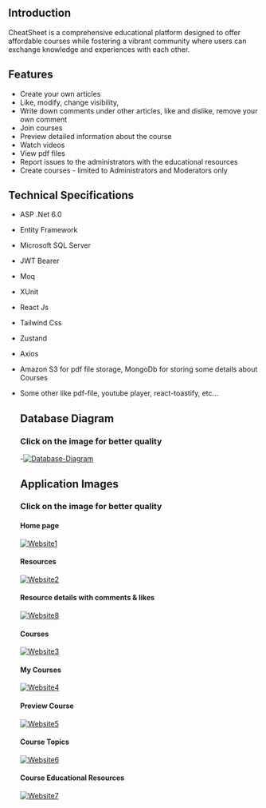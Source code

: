 Introduction
--
CheatSheet is a comprehensive educational platform designed to offer affordable courses while fostering a vibrant community where users can exchange knowledge and experiences with each other.

Features
--
- Create your own articles 
- Like, modify, change visibility, 
- Write down comments under other articles, like and dislike, remove your own comment
- Join courses
- Preview detailed information about the course
- Watch videos
- View pdf files
- Report issues to the administrators with the educational resources
- Create courses - limited to Administrators and Moderators only

Technical Specifications
--
- ASP .Net 6.0
- Entity Framework
- Microsoft SQL Server
- JWT Bearer
- Moq
- XUnit
- React Js
- Tailwind Css
- Zustand
- Axios
- Amazon S3 for pdf file storage, MongoDb for storing some details about Courses
- Some other like pdf-file, youtube player, react-toastify, etc...

  Database Diagram
  --
  <h3>Click on the image for better quality</h3>
  -<a href="https://ibb.co/t883V5Q"><img src="https://i.ibb.co/ChhWRFm/Database-Diagram.png" alt="Database-Diagram" border="0"></a>

  Application Images
  --
  <h3>Click on the image for better quality</h3>
  <h4>Home page</h4>
  <a href="https://ibb.co/M7PgHmP"><img src="https://i.ibb.co/WfBHXLB/Website1.png" alt="Website1" border="0"></a> 
  <h4>Resources</h4>
  <a href="https://ibb.co/fDvvYJD"><img src="https://i.ibb.co/BnNNVkn/Website2.png" alt="Website2" border="0"></a>
  <h4>Resource details with comments & likes</h4>
  <a href="https://ibb.co/r05CTfW"><img src="https://i.ibb.co/KhVMRz1/Website8.png" alt="Website8" border="0"></a>
  <h4>Courses</h4>
  <a href="https://ibb.co/jRbK2kj"><img src="https://i.ibb.co/8cN3pgQ/Website3.png" alt="Website3" border="0"></a>
  <h4>My Courses</h4>
  <a href="https://ibb.co/NxwtX5p"><img src="https://i.ibb.co/sjLbhnQ/Website4.png" alt="Website4" border="0"></a>
  <h4>Preview Course</h4>
  <a href="https://ibb.co/6tcTH2S"><img src="https://i.ibb.co/4SwX8cL/Website5.png" alt="Website5" border="0"></a>
  <h4>Course Topics</h4>
  <a href="https://ibb.co/2qTp3F6"><img src="https://i.ibb.co/6Ykq0yZ/Website6.png" alt="Website6" border="0"></a>
  <h4>Course Educational Resources</h4>
  <a href="https://ibb.co/tD42K2m"><img src="https://i.ibb.co/Yh3dQdR/Website7.png" alt="Website7" border="0"></a>

